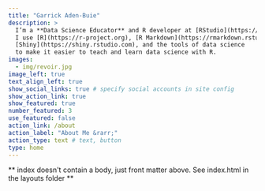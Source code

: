 ```yaml
---
title: "Garrick Aden-Buie"
description: >
  I’m a **Data Science Educator** and R developer at [RStudio](https://rstudio.com/).
  I use [R](https://r-project.org), [R Markdown](https://rmarkdown.rstudio.com),
  [Shiny](https://shiny.rstudio.com), and the tools of data science
  to make it easier to teach and learn data science with R.
images:
  - img/revoir.jpg
image_left: true
text_align_left: true
show_social_links: true # specify social accounts in site config
show_action_link: true
show_featured: true
number_featured: 3
use_featured: false
action_link: /about
action_label: "About Me &rarr;"
action_type: text # text, button
type: home
---
```


** index doesn't contain a body, just front matter above.
See index.html in the layouts folder **
